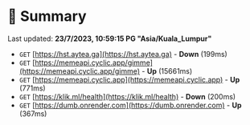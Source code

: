 # 📖 Summary
Last updated: **23/7/2023, 10:59:15 PG "Asia/Kuala_Lumpur"**

- `GET` [https://hst.aytea.ga](https://hst.aytea.ga) - **Down** (199ms)
- `GET` [https://memeapi.cyclic.app/gimme](https://memeapi.cyclic.app/gimme) - **Up** (15661ms)
- `GET` [https://memeapi.cyclic.app](https://memeapi.cyclic.app) - **Up** (771ms)
- `GET` [https://klik.ml/health](https://klik.ml/health) - **Down** (200ms)
- `GET` [https://dumb.onrender.com](https://dumb.onrender.com) - **Up** (367ms)
